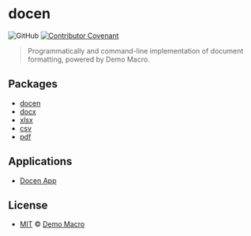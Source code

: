 # docen

![GitHub](https://img.shields.io/github/license/docenjs/docen)
[![Contributor Covenant](https://img.shields.io/badge/Contributor%20Covenant-2.1-4baaaa.svg)](https://www.contributor-covenant.org/version/2/1/code_of_conduct/)

> Programmatically and command-line implementation of document formatting, powered by Demo Macro.

## Packages

- [docen](./packages/docen/README.md)
- [docx](./packages/docx/README.md)
- [xlsx](./packages/xlsx/README.md)
- [csv](./packages/csv/README.md)
- [pdf](./packages/pdf/README.md)

## Applications

- [Docen App](./packages/app/README.md)

## License

- [MIT](LICENSE) &copy; [Demo Macro](https://imst.xyz/)
